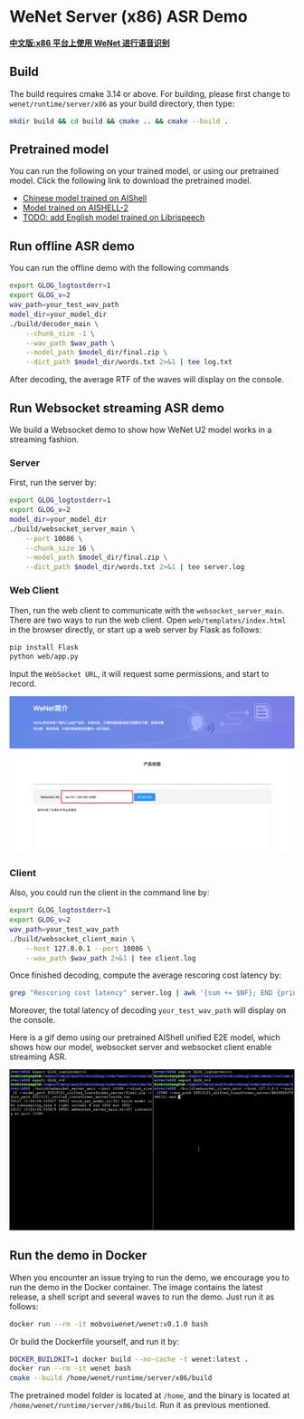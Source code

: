# WeNet Server (x86) ASR Demo

**[中文版:x86 平台上使用 WeNet 进行语音识别](./README_CN.md)**

## Build

The build requires cmake 3.14 or above. For building, please first change to `wenet/runtime/server/x86` as your build directory, then type:

``` sh
mkdir build && cd build && cmake .. && cmake --build .
```

## Pretrained model

You can run the following on your trained model, or using our pretrained model. Click the following link to download the pretrained model.

* [Chinese model trained on AIShell](http://mobvoi-speech-public.ufile.ucloud.cn/public/wenet/aishell/20210221_unified_transformer_server.tar.gz)
* [Model trained on AISHELL-2](http://mobvoi-speech-public.ufile.ucloud.cn/public/wenet/aishell2/20210327_unified_transformer_exp_server.tar.gz)
* [TODO: add English model trained on Librispeech](link)

## Run offline ASR demo

You can run the offline demo with the following commands

``` sh
export GLOG_logtostderr=1
export GLOG_v=2
wav_path=your_test_wav_path
model_dir=your_model_dir
./build/decoder_main \
    --chunk_size -1 \
    --wav_path $wav_path \
    --model_path $model_dir/final.zip \
    --dict_path $model_dir/words.txt 2>&1 | tee log.txt
```

After decoding, the average RTF of the waves will display on the console.

## Run Websocket streaming ASR demo

We build a Websocket demo to show how WeNet U2 model works in a streaming fashion.

### Server

First, run the server by:

``` sh
export GLOG_logtostderr=1
export GLOG_v=2
model_dir=your_model_dir
./build/websocket_server_main \
    --port 10086 \
    --chunk_size 16 \
    --model_path $model_dir/final.zip \
    --dict_path $model_dir/words.txt 2>&1 | tee server.log
```

### Web Client

Then, run the web client to communicate with the `websocket_server_main`. There are
two ways to run the web client. Open `web/templates/index.html` in the browser directly, or
start up a web server by Flask as follows:

``` sh
pip install Flask
python web/app.py
```

Input the `WebSocket URL`, it will request some permissions, and start to record.

![Runtime web](../../../docs/images/runtime_web.png)

### Client

Also, you could run the client in the command line by:

```sh
export GLOG_logtostderr=1
export GLOG_v=2
wav_path=your_test_wav_path
./build/websocket_client_main \
    --host 127.0.0.1 --port 10086 \
    --wav_path $wav_path 2>&1 | tee client.log
```

Once finished decoding, compute the average rescoring cost latency by:

``` sh
grep "Rescoring cost latency" server.log | awk '{sum += $NF}; END {print sum/NR}'
```

Moreover, the total latency of decoding `your_test_wav_path` will display on the console.

Here is a gif demo using our pretrained AIShell unified E2E model, which shows how our
model, websocket server and websocket client enable streaming ASR.

![Runtime server demo](../../../docs/images/runtime_server.gif)

## Run the demo in Docker

When you encounter an issue trying to run the demo, we encourage you to run the demo in
the Docker container. The image contains the latest release, a shell script and
several waves to run the demo. Just run it as follows:

``` sh
docker run --rm -it mobvoiwenet/wenet:v0.1.0 bash
```

Or build the Dockerfile yourself, and run it by:

``` sh
DOCKER_BUILDKIT=1 docker build --no-cache -t wenet:latest .
docker run --rm -it wenet bash
cmake --build /home/wenet/runtime/server/x86/build
```

The pretrained model folder is located at `/home`, and the binary is located at `/home/wenet/runtime/server/x86/build`. Run it as previous mentioned.
